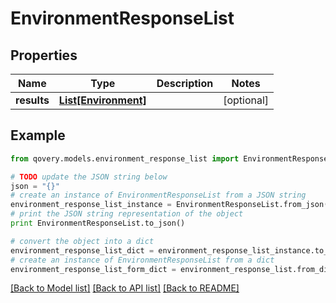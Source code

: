 # EnvironmentResponseList


## Properties
Name | Type | Description | Notes
------------ | ------------- | ------------- | -------------
**results** | [**List[Environment]**](Environment.md) |  | [optional] 

## Example

```python
from qovery.models.environment_response_list import EnvironmentResponseList

# TODO update the JSON string below
json = "{}"
# create an instance of EnvironmentResponseList from a JSON string
environment_response_list_instance = EnvironmentResponseList.from_json(json)
# print the JSON string representation of the object
print EnvironmentResponseList.to_json()

# convert the object into a dict
environment_response_list_dict = environment_response_list_instance.to_dict()
# create an instance of EnvironmentResponseList from a dict
environment_response_list_form_dict = environment_response_list.from_dict(environment_response_list_dict)
```
[[Back to Model list]](../README.md#documentation-for-models) [[Back to API list]](../README.md#documentation-for-api-endpoints) [[Back to README]](../README.md)


